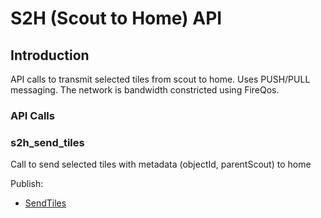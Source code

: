 <!--
SPDX-FileCopyrightText: 2022 Carnegie Mellon University <satya-group@lists.andrew.cmu.edu>

SPDX-License-Identifier: GPL-2.0-only
-->


# S2H (Scout to Home) API

## Introduction

API calls to transmit selected tiles from scout to home.
Uses PUSH/PULL messaging. The network is bandwidth constricted using FireQos.

### API Calls

### **s2h_send_tiles**

Call to send selected tiles with metadata (objectId, parentScout) to home

Publish:

*   [SendTiles](messages.md#SendTiles)
